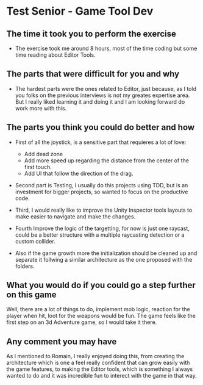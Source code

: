# Test Senior - Game Tool Dev

## The time it took you to perform the exercise
* The exercise took me around 8 hours, most of the time coding but some time reading about Editor Tools.

## The parts that were difficult for you and why
* The hardest parts were the ones related to Editor, just because, as I told you folks on the previous interviews is not my greates expertise area. But I really liked learning it and doing it and I am looking forward do work more with this.

## The parts you think you could do better and how
* First of all the joystick, is a sensitive part that requieres a lot of love:

    * Add dead zone
    * Add more speed up regarding the distance from the center of the first touch.
    * Add UI that follow the direction of the drag.

* Second part is Testing, I usually do this projects using TDD, but is an investment for bigger projects, so wanted to focus on the productive code.
* Third, I would really like to improve the Unity Inspector tools layouts to make easier to navigate and make the changes.
* Fourth Improve the logic of the targetting, for now is just one raycast, could be a better structure with a multiple raycasting detection or a custom collider.
* Also if the game growth more the initialization should be cleaned up and separate it follwing a similar architecture as the one proposed with the folders.

## What you would do if you could go a step further on this game

Well, there are a lot of things to do, implement mob logic, reaction for the player when hit, loot for the weapons would be fun. The game feels like the first step on an 3d Adventure game, so I would take it there.


## Any comment you may have

As I mentioned to Romain, I really enjoyed doing this, from creating the architecture which is one a feel really confident that can grow easily with the game features, to making the Editor tools, which is something I always wanted to do and it was incredible fun to interect with the game in that way.